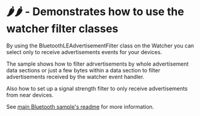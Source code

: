 # 🌶️🌶️ -  Demonstrates how to use the watcher filter classes

By using the BluetoothLEAdvertisementFilter class on the Watcher you can select only to receive advertisements 
events for your devices. 

The sample shows how to filter adrvertisements by whole advertisement data sections or just a few bytes within a data section to filter advertisements
received by the watcher event handler.

Also how to set up a signal strength filter to only receive advertisements from near devices. 

See [main Bluetooth sample's readme](../README.md) for more information.
